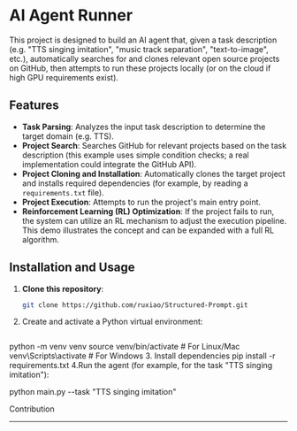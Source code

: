 # AI Agent Runner

This project is designed to build an AI agent that, given a task description (e.g. "TTS singing imitation", "music track separation", "text-to-image", etc.), automatically searches for and clones relevant open source projects on GitHub, then attempts to run these projects locally (or on the cloud if high GPU requirements exist).

## Features

- **Task Parsing**: Analyzes the input task description to determine the target domain (e.g. TTS).
- **Project Search**: Searches GitHub for relevant projects based on the task description (this example uses simple condition checks; a real implementation could integrate the GitHub API).
- **Project Cloning and Installation**: Automatically clones the target project and installs required dependencies (for example, by reading a `requirements.txt` file).
- **Project Execution**: Attempts to run the project's main entry point.
- **Reinforcement Learning (RL) Optimization**: If the project fails to run, the system can utilize an RL mechanism to adjust the execution pipeline. This demo illustrates the concept and can be expanded with a full RL algorithm.

## Installation and Usage

1. **Clone this repository**:  
   ```bash
   git clone https://github.com/ruxiao/Structured-Prompt.git
2. Create and activate a Python virtual environment:
   ```bash
python -m venv venv
source venv/bin/activate   # For Linux/Mac
venv\Scripts\activate      # For Windows
3. Install dependencies
pip install -r requirements.txt
4.Run the agent (for example, for the task "TTS singing imitation"):

python main.py --task "TTS singing imitation"


Contribution

---
